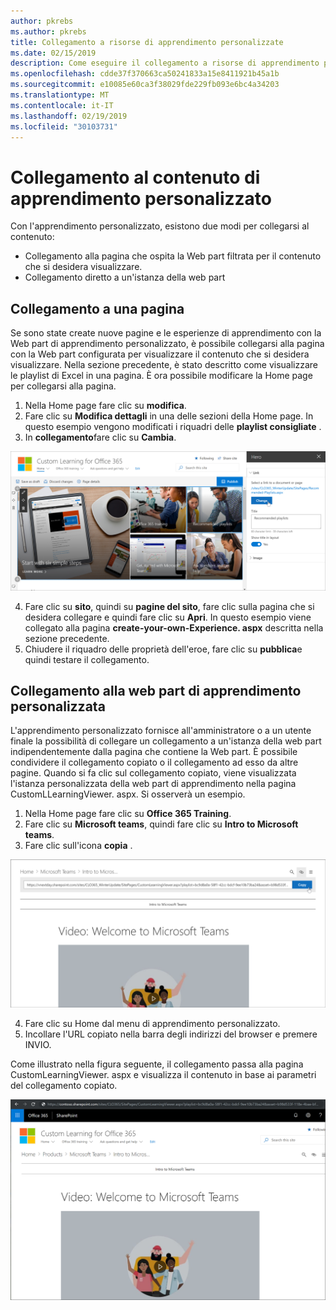 ```yaml
---
author: pkrebs
ms.author: pkrebs
title: Collegamento a risorse di apprendimento personalizzate
ms.date: 02/15/2019
description: Come eseguire il collegamento a risorse di apprendimento personalizzate
ms.openlocfilehash: cdde37f370663ca50241833a15e8411921b45a1b
ms.sourcegitcommit: e10085e60ca3f38029fde229fb093e6bc4a34203
ms.translationtype: MT
ms.contentlocale: it-IT
ms.lasthandoff: 02/19/2019
ms.locfileid: "30103731"
---
```

# <a name="link-to-custom-learning-content"></a>Collegamento al contenuto di apprendimento personalizzato

Con l'apprendimento personalizzato, esistono due modi per collegarsi al contenuto:

- Collegamento alla pagina che ospita la Web part filtrata per il contenuto che si desidera visualizzare. 
- Collegamento diretto a un'istanza della web part

## <a name="link-to-a-page"></a>Collegamento a una pagina

Se sono state create nuove pagine e le esperienze di apprendimento con la Web part di apprendimento personalizzato, è possibile collegarsi alla pagina con la Web part configurata per visualizzare il contenuto che si desidera visualizzare. Nella sezione precedente, è stato descritto come visualizzare le playlist di Excel in una pagina. È ora possibile modificare la Home page per collegarsi alla pagina. 

1. Nella Home page fare clic su **modifica**.
2. Fare clic su **Modifica dettagli** in una delle sezioni della Home page. In questo esempio vengono modificati i riquadri delle **playlist consigliate** .
3. In **collegamento**fare clic su **Cambia**.

![CG-linktopage. png](media/cg-linktopage.png)

4. Fare clic su **sito**, quindi su **pagine del sito**, fare clic sulla pagina che si desidera collegare e quindi fare clic su **Apri**. In questo esempio viene collegato alla pagina **create-your-own-Experience. aspx** descritta nella sezione precedente.
5. Chiudere il riquadro delle proprietà dell'eroe, fare clic su **pubblica**e quindi testare il collegamento. 

## <a name="link-to-the-custom-learning-web-part"></a>Collegamento alla web part di apprendimento personalizzata
L'apprendimento personalizzato fornisce all'amministratore o a un utente finale la possibilità di collegare un collegamento a un'istanza della web part indipendentemente dalla pagina che contiene la Web part. È possibile condividere il collegamento copiato o il collegamento ad esso da altre pagine. Quando si fa clic sul collegamento copiato, viene visualizzata l'istanza personalizzata della web part di apprendimento nella pagina CustomLLearningViewer. aspx. Si osserverà un esempio. 

1. Nella Home page fare clic su **Office 365 Training**.
2. Fare clic su **Microsoft teams**, quindi fare clic su **Intro to Microsoft teams**.
3. Fare clic sull'icona **copia** .

![CG-linktowebpart. png](media/cg-linktowebpart.png)

4. Fare clic su Home dal menu di apprendimento personalizzato.
5. Incollare l'URL copiato nella barra degli indirizzi del browser e premere INVIO. 

Come illustrato nella figura seguente, il collegamento passa alla pagina CustomLearningViewer. aspx e visualizza il contenuto in base ai parametri del collegamento copiato. 

![CG-linktowebpartviewer. png](media/cg-linktowebpartviewer.png)

